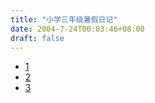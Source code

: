 ```yaml
---
title: "小学三年级暑假日记"
date: 2004-7-24T00:03:46+08:00
draft: false
---
```


* [1](http://media.leidenschaft.cn/scan/elementary_3/1.pdf)
* [2](http://media.leidenschaft.cn/scan/elementary_3/2.pdf)
* [3](http://media.leidenschaft.cn/scan/elementary_3/3.pdf)
